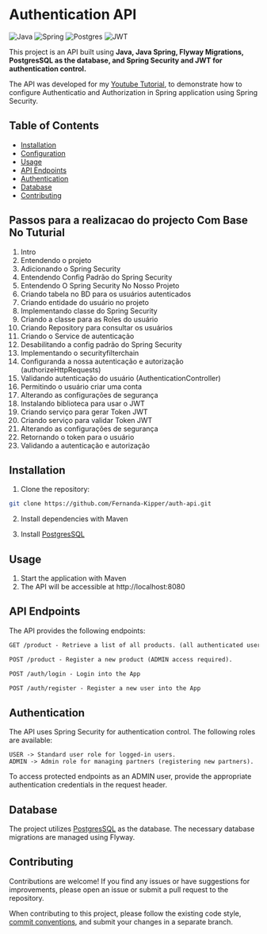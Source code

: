 # Authentication API

![Java](https://img.shields.io/badge/java-%23ED8B00.svg?style=for-the-badge&logo=openjdk&logoColor=white)
![Spring](https://img.shields.io/badge/spring-%236DB33F.svg?style=for-the-badge&logo=spring&logoColor=white)
![Postgres](https://img.shields.io/badge/postgres-%23316192.svg?style=for-the-badge&logo=postgresql&logoColor=white)
![JWT](https://img.shields.io/badge/JWT-black?style=for-the-badge&logo=JSON%20web%20tokens)

This project is an API built using **Java, Java Spring, Flyway Migrations, PostgresSQL as the database, and Spring Security and JWT for authentication control.**

The API was developed for my [Youtube Tutorial](https://www.youtube.com/watch?v=5w-YCcOjPD0), to demonstrate how to configure Authenticatio and Authorization in Spring application using Spring Security.

## Table of Contents

- [Installation](#installation)
- [Configuration](#configuration)
- [Usage](#usage)
- [API Endpoints](#api-endpoints)
- [Authentication](#authentication)
- [Database](#database)
- [Contributing](#contributing)

## Passos para a realizacao do projecto Com Base No Tuturial

1.  Intro
2.  Entendendo o projeto
3.  Adicionando o Spring Security
4.  Entendendo Config Padrão do Spring Security
5.  Entendendo O Spring Security No Nosso Projeto
6.  Criando tabela no BD para os usuários autenticados
7.  Criando entidade do usuário no projeto
8.  Implementando classe do Spring Security
9.  Criando a classe para as Roles do usuário
10. Criando Repository para consultar os usuários
11. Criando o Service de autenticação
12. Desabilitando a config padrão do Spring Security
13. Implementando o securityfilterchain
14. Configuranda a nossa autenticação e autorização (authorizeHttpRequests)
15. Validando autenticação do usuário (AuthenticationController)
16. Permitindo o usuário criar uma conta
17. Alterando as configurações de segurança
18. Instalando biblioteca para usar o JWT
19. Criando serviço para gerar Token JWT
20. Criando serviço para validar Token JWT
21. Alterando as configurações de segurança
22. Retornando o token para o usuário
23. Validando a autenticação e autorização


## Installation

1. Clone the repository:

```bash
git clone https://github.com/Fernanda-Kipper/auth-api.git
```

2. Install dependencies with Maven

3. Install [PostgresSQL](https://www.postgresql.org/)

## Usage

1. Start the application with Maven
2. The API will be accessible at http://localhost:8080


## API Endpoints
The API provides the following endpoints:

```markdown
GET /product - Retrieve a list of all products. (all authenticated users)

POST /product - Register a new product (ADMIN access required).

POST /auth/login - Login into the App

POST /auth/register - Register a new user into the App
```

## Authentication
The API uses Spring Security for authentication control. The following roles are available:

```
USER -> Standard user role for logged-in users.
ADMIN -> Admin role for managing partners (registering new partners).
```
To access protected endpoints as an ADMIN user, provide the appropriate authentication credentials in the request header.

## Database
The project utilizes [PostgresSQL](https://www.postgresql.org/) as the database. The necessary database migrations are managed using Flyway.

## Contributing

Contributions are welcome! If you find any issues or have suggestions for improvements, please open an issue or submit a pull request to the repository.

When contributing to this project, please follow the existing code style, [commit conventions](https://www.conventionalcommits.org/en/v1.0.0/), and submit your changes in a separate branch.




